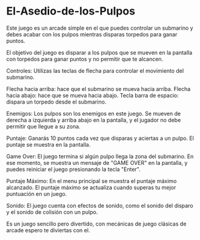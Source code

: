 ﻿# El-Asedio-de-los-Pulpos
 
Este juego es un arcade simple en el que puedes controlar un submarino y debes acabar con los pulpos mientras disparas torpedos para ganar puntos.

El objetivo del juego es disparar a los pulpos que se mueven en la pantalla con torpedos para ganar puntos y no permitir que te alcancen.

Controles:
Utilizas las teclas de flecha para controlar el movimiento del submarino. 

Flecha hacia arriba:      hace que el submarino se mueva hacia arriba.
Flecha hacia abajo:       hace que se mueva hacia abajo. 
Tecla barra de espacio:   dispara un torpedo desde el submarino.

Enemigos:
Los pulpos son los enemigos en este juego. Se mueven de derecha a izquierda y arriba abajo en la pantalla, y el jugador no debe permitir que llegue a su zona.

Puntaje:
Ganarás 10 puntos cada vez que disparas y aciertas a un pulpo. El puntaje se muestra en la pantalla.

Game Over:
El juego termina si algún pulpo llega la zona del submarino. En ese momento, se muestra un mensaje de "GAME OVER" en la pantalla, y puedes reiniciar el juego presionando la tecla "Enter".

Puntaje Máximo:
En el menu principal se muestra el puntaje máximo alcanzado. El puntaje máximo se actualiza cuando superas tu mejor puntuación en un juego.

Sonido:
El juego cuenta con efectos de sonido, como el sonido del disparo y el sonido de colisión con un pulpo.

Es un juego sencillo pero divertido, con mecánicas de juego clásicas de arcade espero te diviertas con el.
